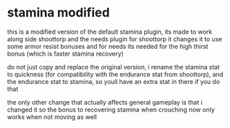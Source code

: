 # stamina modified
this is a modified version of the default stamina plugin, its made to work along side shoottorp and the needs plugin
for shoottorp it changes it to use some armor resist bonuses
and for needs its needed for the high thirst bonus (which is faster stamina recovery)

do not just copy and replace the original version, i rename the stamina stat to quickness (for compatibility with the endurance stat from shoottorp), and the endurance stat to stamina, so youll have an extra stat in there if you do that

the only other change that actually affects general gameplay is that i changed it so the bonus to recovering stamina when crouching now only works when not moving as well